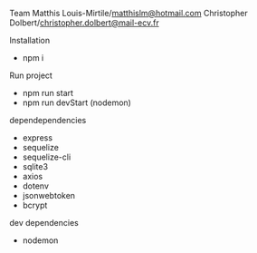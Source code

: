 Team
Matthis Louis-Mirtile/matthislm@hotmail.com
Christopher Dolbert/christopher.dolbert@mail-ecv.fr

Installation
- npm i

Run project
- npm run start
- npm run devStart (nodemon)

dependependencies
- express
- sequelize
- sequelize-cli
- sqlite3
- axios
- dotenv
- jsonwebtoken
- bcrypt

dev dependencies
- nodemon